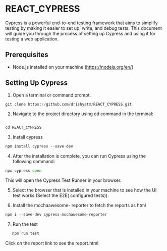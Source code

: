 # REACT_CYPRESS
Cypress is a powerful end-to-end testing framework that aims to simplify testing by making it easier to set up, write, and debug tests. This document will guide you through the process of setting up Cypress and using it for testing a web application.

## Prerequisites
- Node.js installed on your machine (https://nodejs.org/en/)

## Setting Up Cypress

1. Open a terminal or command prompt.
```python
git clone https://github.com/drishyatm/REACT_CYPRESS.git
```

2. Navigate to the project directory using cd command in the terminal:
```python

cd REACT_CYPRESS
```

3. Install cypress 
```python
npm install cypress --save-dev
```

4. After the installation is complete, you can run Cypress using the following command:
```python
npx cypress open
```

This will open the Cypress Test Runner in your browser.

5. Select the browser that is installed in your machine to see how the UI test works (Select the E2E( configured tests)).

6. Install the mochaawesome- reporter to fetch the reports as html
   
```python
npm i --save-dev cypress-mochawesome-reporter
```
7. Run the test
```python
   npm run test
```
Click on the report link to see the report.html
